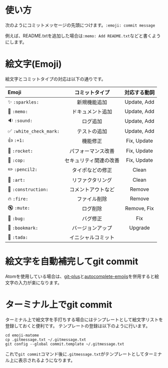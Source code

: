 # 使い方
次のようにコミットメッセージの先頭につけます。`:emoji: commit message`

例えば、README.txtを追加した場合は`:memo: Add README.txt`などと書くようにします。

# 絵文字(Emoji)
絵文字とコミットタイプの対応は以下の通りです。

| Emoji                  | コミットタイプ         | 対応する動詞 |
| :--------------------- | :--------------------: | :----------: |
| ✨ `:sparkles:`        | 新規機能追加           | Update, Add  |
| 📝 `:memo:`            | ドキュメント追加       | Update, Add  |
| 🔉 `:sound:`           | ログ追加               | Update, Add  |
| ✅ `:white_check_mark:`| テストの追加           | Update, Add  |
| 👍 `:+1:`              | 機能修正               | Fix, Update  |
| 🚀 `:rocket:`          | パフォーマンス改善     | Fix, Update  |
| 👮 `:cop:`             | セキュリティ関連の改善 | Fix, Update  |
| ✏️ `:pencil2:`         | タイポなどの修正       | Clean        |
| 🎨 `:art:`             | リファクタリング       | Clean        |
| 🚧 `:construction:`    | コメントアウトなど     | Remove       |
| 🔥 `:fire:`            | ファイル削除           | Remove       |
| 🔇 `:mute:`            | ログ削除               | Remove, Fix  |
| 🐛 `:bug:`             | バグ修正               | Fix          |
| 🔖 `:bookmark:`        | バージョンアップ       | Upgrade      |
| 🎉 `:tada:`            | イニシャルコミット     |              |

# 絵文字を自動補完してgit commit
Atomを使用している場合は、[git-plus](https://atom.io/packages/git-plus)と[autocomplete-emojis](https://atom.io/packages/autocomplete-emojis)を併用すると絵文字の入力が楽になります。

# ターミナル上でgit commit
ターミナル上で絵文字を手打ちする場合にはテンプレートとして絵文字リストを登録しておくと便利です。
テンプレートの登録は以下のように行います。
```
cd emoji-matome
cp .gitmessage.txt ~/.gitmessage.txt
git config --global commit.template ~/.gitmessage.txt
```

これで`git commit`コマンド後に`.gitmessage.txt`がテンプレートとしてターミナル上に表示されるようになります。
